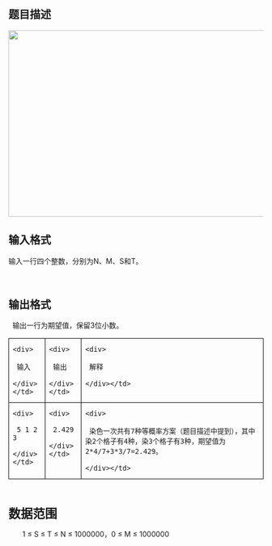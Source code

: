 ## 题目描述

<p><img height="369" width="771" alt="" src="https://s2.loli.net/2023/08/15/nMgt3eSu2BC7yNb.png"></p>
<p></p>

## 输入格式

<div>
 输入一行四个整数，分别为N、M、S和T。
</div>
<div>
 <span>     </span>
</div>

## 输出格式

<p>  输出一行为期望值，保留3位小数。</p>
<p></p>
<table cellspacing="0" cellpadding="0" border="1" style="border-right: medium none; border-top: medium none; border-left: medium none; border-bottom: medium none; border-collapse: collapse">
 <tbody>
  <tr>
   <td valign="top" width="60" style="border-right: black 1pt solid; padding-right: 5.4pt; border-top: black 1pt solid; padding-left: 5.4pt; padding-bottom: 0cm; border-left: black 1pt solid; width: 45.2pt; padding-top: 0cm; border-bottom: black 1pt solid; background-color: transparent">
    <div>
     输入
    </div></td>
   <td valign="top" width="60" style="border-right: black 1pt solid; padding-right: 5.4pt; border-top: black 1pt solid; padding-left: 5.4pt; padding-bottom: 0cm; border-left: #ece9d8; width: 45.25pt; padding-top: 0cm; border-bottom: black 1pt solid; background-color: transparent">
    <div>
     输出
    </div></td>
   <td valign="top" width="448" style="border-right: black 1pt solid; padding-right: 5.4pt; border-top: black 1pt solid; padding-left: 5.4pt; padding-bottom: 0cm; border-left: #ece9d8; width: 335.65pt; padding-top: 0cm; border-bottom: black 1pt solid; background-color: transparent">
    <div>
     解释
    </div></td>
  </tr>
  <tr>
   <td valign="top" width="60" style="border-right: black 1pt solid; padding-right: 5.4pt; border-top: #ece9d8; padding-left: 5.4pt; padding-bottom: 0cm; border-left: black 1pt solid; width: 45.2pt; padding-top: 0cm; border-bottom: black 1pt solid; background-color: transparent">
    <div>
     5 1 2 3
    </div></td>
   <td valign="top" width="60" style="border-right: black 1pt solid; padding-right: 5.4pt; border-top: #ece9d8; padding-left: 5.4pt; padding-bottom: 0cm; border-left: #ece9d8; width: 45.25pt; padding-top: 0cm; border-bottom: black 1pt solid; background-color: transparent">
    <div>
     2.429
    </div></td>
   <td valign="top" width="448" style="border-right: black 1pt solid; padding-right: 5.4pt; border-top: #ece9d8; padding-left: 5.4pt; padding-bottom: 0cm; border-left: #ece9d8; width: 335.65pt; padding-top: 0cm; border-bottom: black 1pt solid; background-color: transparent">
    <div>
     染色一次共有7种等概率方案（题目描述中提到），其中染2个格子有4种，染3个格子有3种，期望值为2*4/7+3*3/7=2.429。
    </div></td>
  </tr>
 </tbody>
</table>
<p></p>
<div>
  
</div>
<div style="margin: 12pt 0cm 3pt">
 <b><font size="5">数据范围</font></b>
</div>
<div>
 <span>       1 ≤ S ≤ T ≤ N ≤ 1000000</span>，0 ≤ M ≤ 1000000
</div>

```input1

```
```output1

```
